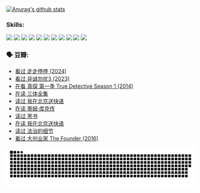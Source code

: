 
[![Anurag's github stats](https://github-readme-stats.vercel.app/api?username=w940853815)](https://github.com/anuraghazra/github-readme-stats)

### Skills:

<code><img height="32" src="https://cdn.jsdelivr.net/npm/simple-icons@v5/icons/python.svg"></code>
<code><img height="32" src="https://cdn.jsdelivr.net/npm/simple-icons@v5/icons/javascript.svg"></code>
<code><img height="32" src="https://cdn.jsdelivr.net/npm/simple-icons@v5/icons/django.svg"></code>
<code><img height="32" src="https://cdn.jsdelivr.net/npm/simple-icons@v5/icons/flask.svg"></code>
<code><img height="32" src="https://cdn.jsdelivr.net/npm/simple-icons@v5/icons/vuetify.svg"></code>
<code><img height="32" src="https://cdn.jsdelivr.net/npm/simple-icons@v5/icons/git.svg"></code>
<code><img height="32" src="https://cdn.jsdelivr.net/npm/simple-icons@v5/icons/docker.svg"></code>
<code><img height="32" src="https://cdn.jsdelivr.net/npm/simple-icons@v5/icons/postgresql.svg"></code>
<code><img height="32" src="https://cdn.jsdelivr.net/npm/simple-icons@v5/icons/elasticsearch.svg"></code>
<code><img height="32" src="https://cdn.jsdelivr.net/npm/simple-icons@v5/icons/macos.svg"></code>
<code><img height="32" src="https://cdn.jsdelivr.net/npm/simple-icons@v5/icons/linux.svg"></code>

### 🗣 豆瓣:

<!-- DOUBAN-ACTIVITIES:START -->
- [看过 走走停停‎ (2024)](https://www.douban.com/people/136069238/status/4684430230/?_i=23673672)
- [看过 非诚勿扰3‎ (2023)](https://www.douban.com/people/136069238/status/4676324100/?_i=23673672)
- [在看 真探 第一季 True Detective Season 1‎ (2014)](https://www.douban.com/people/136069238/status/4673382852/?_i=23673672)
- [在读 三体全集](https://www.douban.com/people/136069238/status/4672842521/?_i=23673672)
- [读过 我在北京送快递](https://www.douban.com/people/136069238/status/4672842036/?_i=23673672)
- [在读 蒂姆·库克传](https://www.douban.com/people/136069238/status/4663517053/?_i=23673672)
- [读过 黑书](https://www.douban.com/people/136069238/status/4663516022/?_i=23673672)
- [在读 我在北京送快递](https://www.douban.com/people/136069238/status/4658098365/?_i=23673672)
- [读过 法治的细节](https://www.douban.com/people/136069238/status/4657347558/?_i=23673672)
- [看过 大创业家 The Founder‎ (2016)](https://www.douban.com/people/136069238/status/4649667693/?_i=23673672)
<!-- DOUBAN-ACTIVITIES:END -->


![Snake animation](https://raw.githubusercontent.com/w940853815/w940853815/output/github-contribution-grid-snake.svg)

<!--
**w940853815/w940853815** is a ✨ _special_ ✨ repository because its `README.md` (this file) appears on your GitHub profile.

Here are some ideas to get you started:

- 🔭 I’m currently working on ...
- 🌱 I’m currently learning ...
- 👯 I’m looking to collaborate on ...
- 🤔 I’m looking for help with ...
- 💬 Ask me about ...
- 📫 How to reach me: ...
- 😄 Pronouns: ...
- ⚡ Fun fact: ...
-->

